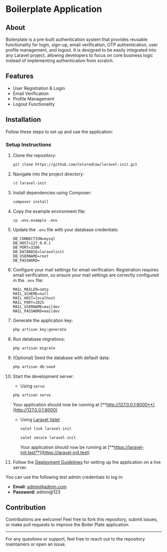 # Boilerplate Application

## About

Boilerplate is a pre-built authentication system that provides reusable functionality for login, sign-up, email verification, OTP authentication, user profile management, and logout. It is designed to be easily integrated into any Laravel project, allowing developers to focus on core business logic instead of implementing authentication from scratch.

## Features
- User Registration & Login
- Email Verification
- Profile Management
- Logout Functionality

## Installation

Follow these steps to set up and use the application:

### Setup Instructions

1. Clone the repository:
   ```sh
   git clone https://github.com/ColoredCow/laravel-init.git
   ```

2. Navigate into the project directory:
   ```sh
   cd laravel-init
   ```

3. Install dependencies using Composer:
   ```sh
   composer install
   ```

4. Copy the example environment file:
   ```sh
   cp .env.example .env
   ```

5. Update the `.env` file with your database credentials:
   ```env
   DB_CONNECTION=mysql
   DB_HOST=127.0.0.1
   DB_PORT=3306
   DB_DATABASE=laravelinit
   DB_USERNAME=root
   DB_PASSWORD=
   ```

6. Configure your mail settings for email verification:
   Registration requires email verification, so ensure your mail settings are correctly configured in the `.env` file:
   ```env
   MAIL_MAILER=smtp
   MAIL_SCHEME=null
   MAIL_HOST=localhost
   MAIL_PORT=1025
   MAIL_USERNAME=maildev
   MAIL_PASSWORD=maildev
   ```

7. Generate the application key:
   ```sh
   php artisan key:generate
   ```

8. Run database migrations:
   ```sh
   php artisan migrate
   ```

9. (Optional) Seed the database with default data:
   ```sh
   php artisan db:seed
   ```

10. Start the development server:
    -  Using `serve`
      ```sh
      php artisan serve
      ```
      Your application should now be running at [**http://127.0.0.1:8000**](http://127.0.0.1:8000)
    - Using [Laravel Valet](https://laravel.com/docs/12.x/valet#main-content)
      ```sh
      valet link laravel-init

      valet secure laravel-init
      ```
      Your application should now be running at [**https://laravel-init.test**](https://laravel-init.test)

11. Follow the [Deployment Guidelines](docs/deployment.md) for setting up the application on a live server.

You can use the following test admin credentials to log in:
- **Email:** admin@admin.com
- **Password:** admin@123

## Contribution
Contributions are welcome! Feel free to fork this repository, submit issues, or make pull requests to improve the Boiler Plate application.

---

For any questions or support, feel free to reach out to the repository maintainers or open an issue.
